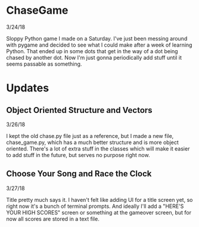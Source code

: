 # ChaseGame
3/24/18

Sloppy Python game I made on a Saturday. I've just been messing around with pygame and decided to see what I could make after a week of learning Python. That ended up in some dots that get in the way of a dot being chased by another dot. Now I'm just gonna periodically add stuff until it seems passable as something.
# Updates
## Object Oriented Structure and Vectors
3/26/18

I kept the old chase.py file just as a reference, but I made a new file, chase_game.py, which has a much better structure and is more object oriented. There's a lot of extra stuff in the classes which will make it easier to add stuff in the future, but serves no purpose right now.
## Choose Your Song and Race the Clock
3/27/18

Title pretty much says it. I haven't felt like adding UI for a title screen yet, so right now it's a bunch of terminal prompts. And ideally I'll add a "HERE'S YOUR HIGH SCORES" screen or something at the gameover screen, but for now all scores are stored in a text file.
